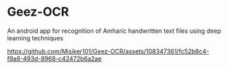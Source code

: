 # Geez-OCR
An android app for recognition of Amharic handwritten text files using deep learning techniques

https://github.com/Misiker101/Geez-OCR/assets/108347361/fc52b8c4-f9a8-493d-8968-c42472b6a2ae

